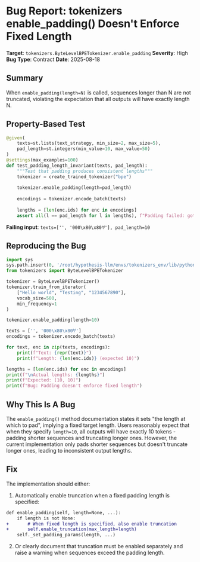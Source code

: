 # Bug Report: tokenizers enable_padding() Doesn't Enforce Fixed Length

**Target**: `tokenizers.ByteLevelBPETokenizer.enable_padding`
**Severity**: High
**Bug Type**: Contract
**Date**: 2025-08-18

## Summary

When `enable_padding(length=N)` is called, sequences longer than N are not truncated, violating the expectation that all outputs will have exactly length N.

## Property-Based Test

```python
@given(
    texts=st.lists(text_strategy, min_size=2, max_size=5),
    pad_length=st.integers(min_value=10, max_value=50)
)
@settings(max_examples=100)
def test_padding_length_invariant(texts, pad_length):
    """Test that padding produces consistent lengths"""
    tokenizer = create_trained_tokenizer("bpe")
    
    tokenizer.enable_padding(length=pad_length)
    
    encodings = tokenizer.encode_batch(texts)
    
    lengths = [len(enc.ids) for enc in encodings]
    assert all(l == pad_length for l in lengths), f"Padding failed: got lengths {lengths}, expected all {pad_length}"
```

**Failing input**: `texts=['', '000\x80\x80𐀀'], pad_length=10`

## Reproducing the Bug

```python
import sys
sys.path.insert(0, '/root/hypothesis-llm/envs/tokenizers_env/lib/python3.13/site-packages')
from tokenizers import ByteLevelBPETokenizer

tokenizer = ByteLevelBPETokenizer()
tokenizer.train_from_iterator(
    ["Hello world", "Testing", "1234567890"],
    vocab_size=500,
    min_frequency=1
)

tokenizer.enable_padding(length=10)

texts = ['', '000\x80\x80𐀀']
encodings = tokenizer.encode_batch(texts)

for text, enc in zip(texts, encodings):
    print(f"Text: {repr(text)}")
    print(f"Length: {len(enc.ids)} (expected 10)")

lengths = [len(enc.ids) for enc in encodings]
print(f"\nActual lengths: {lengths}")
print(f"Expected: [10, 10]")
print(f"Bug: Padding doesn't enforce fixed length")
```

## Why This Is A Bug

The `enable_padding()` method documentation states it sets "the length at which to pad", implying a fixed target length. Users reasonably expect that when they specify `length=10`, all outputs will have exactly 10 tokens - padding shorter sequences and truncating longer ones. However, the current implementation only pads shorter sequences but doesn't truncate longer ones, leading to inconsistent output lengths.

## Fix

The implementation should either:
1. Automatically enable truncation when a fixed padding length is specified:

```diff
def enable_padding(self, length=None, ...):
    if length is not None:
+       # When fixed length is specified, also enable truncation
+       self.enable_truncation(max_length=length)
    self._set_padding_params(length, ...)
```

2. Or clearly document that truncation must be enabled separately and raise a warning when sequences exceed the padding length.